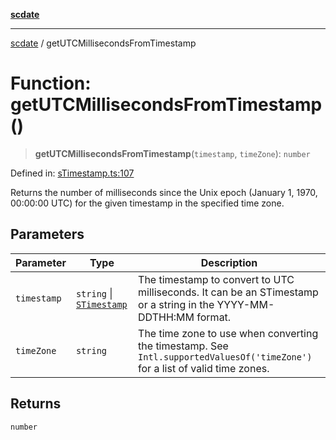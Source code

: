[**scdate**](../README.md)

---

[scdate](../README.md) / getUTCMillisecondsFromTimestamp

# Function: getUTCMillisecondsFromTimestamp()

> **getUTCMillisecondsFromTimestamp**(`timestamp`, `timeZone`): `number`

Defined in: [sTimestamp.ts:107](https://github.com/ericvera/scdate/blob/main/src/sTimestamp.ts#L107)

Returns the number of milliseconds since the Unix epoch (January 1, 1970, 00:00:00 UTC)
for the given timestamp in the specified time zone.

## Parameters

| Parameter   | Type                                                 | Description                                                                                                                  |
| ----------- | ---------------------------------------------------- | ---------------------------------------------------------------------------------------------------------------------------- |
| `timestamp` | `string` \| [`STimestamp`](../classes/STimestamp.md) | The timestamp to convert to UTC milliseconds. It can be an STimestamp or a string in the YYYY-MM-DDTHH:MM format.            |
| `timeZone`  | `string`                                             | The time zone to use when converting the timestamp. See `Intl.supportedValuesOf('timeZone')` for a list of valid time zones. |

## Returns

`number`
